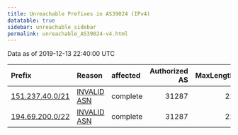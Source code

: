 ```yaml
---
title: Unreachable Prefixes in AS39024 (IPv4)
datatable: true
sidebar: unreachable_sidebar
permalink: unreachable_AS39024-v4.html
---
```


Data as of 2019-12-13 22:40:00 UTC


<div class="datatable-begin"></div>

| Prefix                                                   | Reason                                                                                                 | affected   |   Authorized AS |   MaxLength | Anchor                                         |   unreachable /24s |
|:---------------------------------------------------------|:-------------------------------------------------------------------------------------------------------|:-----------|----------------:|------------:|:-----------------------------------------------|-------------------:|
| [151.237.40.0/21](https://stat.ripe.net/151.237.40.0/21) | [INVALID ASN](https://rpki-validator.ripe.net/announcement-preview?asn=AS39024&prefix=151.237.40.0/21) | complete   |           31287 |          21 | [RIPE](unreachable_RIPE_NCC_RPKI_Root-v4.html) |                  8 |
| [194.69.200.0/22](https://stat.ripe.net/194.69.200.0/22) | [INVALID ASN](https://rpki-validator.ripe.net/announcement-preview?asn=AS39024&prefix=194.69.200.0/22) | complete   |           31287 |          22 | [RIPE](unreachable_RIPE_NCC_RPKI_Root-v4.html) |                  4 |

<div class="datatable-end"></div>